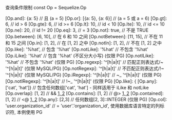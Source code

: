 查询条件限制
const Op = Sequelize.Op

[Op.and]: {a: 5} // 且 (a = 5)
[Op.or]: [{a: 5}, {a: 6}] // (a = 5 或 a = 6)
[Op.gt]: 6, // id > 6
[Op.gte]: 6, // id >= 6
[Op.lt]: 10, // id < 10
[Op.lte]: 10, // id <= 10
[Op.ne]: 20, // id != 20
[Op.eq]: 3, // = 3
[Op.not]: true, // 不是 TRUE
[Op.between]: [6, 10], // 在 6 和 10 之间
[Op.notBetween]: [11, 15], // 不在 11 和 15 之间
[Op.in]: [1, 2], // 在 [1, 2] 之中
[Op.notIn]: [1, 2], // 不在 [1, 2] 之中
[Op.like]: '%hat', // 包含 '%hat'
[Op.notLike]: '%hat' // 不包含 '%hat'
[Op.iLike]: '%hat' // 包含 '%hat' (不区分大小写) (仅限 PG)
[Op.notILike]: '%hat' // 不包含 '%hat' (仅限 PG)
[Op.regexp]: '^[h|a|t]' // 匹配正则表达式/~ '^[h|a|t]' (仅限 MySQL/PG)
[Op.notRegexp]: '^[h|a|t]' // 不匹配正则表达式/!~ '^[h|a|t]' (仅限 MySQL/PG)
[Op.iRegexp]: '^[h|a|t]' // ~_ '^[h|a|t]' (仅限 PG)
[Op.notIRegexp]: '^[h|a|t]' // !~_ '^[h|a|t]' (仅限 PG)
[Op.like]: { [Op.any]: ['cat', 'hat']} // 包含任何数组['cat', 'hat'] - 同样适用于 iLike 和 notLike
[Op.overlap]: [1, 2] // && [1, 2](PG数组重叠运算符)
[Op.contains]: [1, 2] // @> [1, 2](PG数组包含运算符)
[Op.contained]: [1, 2] // <@ [1, 2](PG数组包含于运算符)
[Op.any]: [2,3] // 任何数组[2, 3]::INTEGER (仅限 PG)
[Op.col]: 'user.organization_id' // = 'user'.'organization_id', 使用数据库语言特定的列标识符, 本例使用 PG
